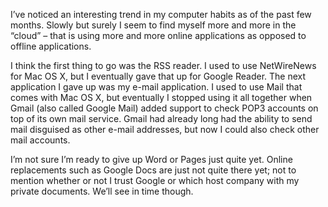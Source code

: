 I’ve noticed an interesting trend in my computer habits as of the past few months. Slowly but surely I seem to find myself more and more in the “cloud” – that is using more and more online applications as opposed to offline applications.

I think the first thing to go was the RSS reader. I used to use NetWireNews for Mac OS X, but I eventually gave that up for Google Reader. The next application I gave up was my e-mail application. I used to use Mail that comes with Mac OS X, but eventually I stopped using it all together when Gmail (also called Google Mail) added support to check POP3 accounts on top of its own mail service. Gmail had already long had the ability to send mail disguised as other e-mail addresses, but now I could also check other mail accounts.

I’m not sure I’m ready to give up Word or Pages just quite yet. Online replacements such as Google Docs are just not quite there yet; not to mention whether or not I trust Google or which host company with my private documents. We’ll see in time though.